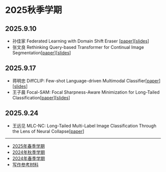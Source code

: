 # 2025秋季学期
## 2025.9.10
 - 孙佳家 Federated Learning with Domain Shift Eraser [[paper](./assets/papers/Federated%20Learning%20with%20Domain%20Shift%20Eraser.pdf)][[slides](./assets/slides/2025.9.10组会%20孙佳家.pptx)]
- 张文良 Rethinking Query-based Transformer for Continual Image Segmentation[[paper](./assets/papers/Rethinking%20Query-based%20Transformer%20for%20Continual%20Image%20Segmentation.pdf)][[slides](./assets/slides/20250910-zhangwl.pptx)]
## 2025.9.17
 - 蒋明忠 DiffCLIP: Few-shot Language-driven Multimodal Classifier[[paper](./assets/papers/DiffCLIP%20Few-shot%20Language-driven%20Multimodal%20Classifier.pdf)][[slides](./assets/slides/2025.9.17%E7%BB%84%E4%BC%9A-%E8%92%8B%E6%98%8E%E5%BF%A0.pdf)]
 - 王子晨 Focal-SAM: Focal Sharpness-Aware Minimization for Long-Tailed Classification[[paper](./assets/papers/Focal-SAM%3A%20Focal%20Sharpness-Aware%20Minimization%20for%20Long-Tailed%20Classification.pdf)][[slides](./assets/slides/2025.9.17%E7%BB%84%E4%BC%9A%20%E7%8E%8B%E5%AD%90%E6%99%A8.pptx)]
## 2025.9.24
 - 王远见 MLC-NC: Long-Tailed Multi-Label Image Classification Through the Lens of Neural Collapse[[paper](./assets/papers/MLC-NC%20Long-Tailed%20Multi-Label%20Image%20Classification%20Through%20the%20Lens%20of%20Neural%20Collapse.pdf)]

---
- [2025年春季学期](./2025-spring.md)
- [2024年秋季学期](./2024-autumn.md)
- [2024年春季学期](./2024-spring.md)
- [写作参考材料](./documents.md)
